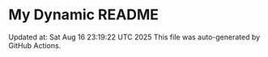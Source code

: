 # My Dynamic README
Updated at: Sat Aug 16 23:19:22 UTC 2025
This file was auto-generated by GitHub Actions.
